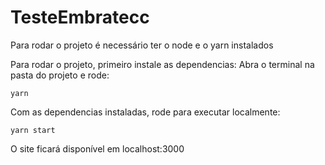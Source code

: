 # TesteEmbratecc

Para rodar o projeto é necessário ter o node e o yarn instalados

Para rodar o projeto, primeiro instale as dependencias: 
Abra o terminal na pasta do projeto e rode:

`yarn`

Com as dependencias instaladas, rode para executar localmente:

`yarn start`

O site ficará disponível em localhost:3000
